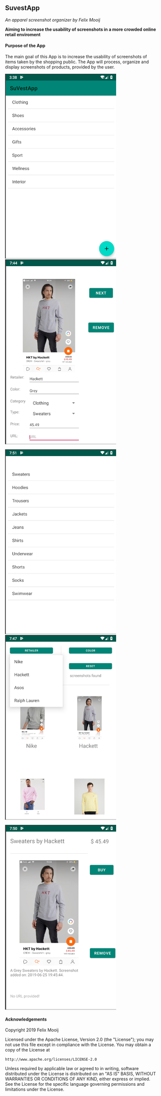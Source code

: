 ## SuvestApp

*An apparel screenshot organizer by Felix Mooij*

**Aiming to increase the usability of screenshots in a more crowded online retail enviroment**

#### Purpose of the App

The main goal of this App is to increase the usability of screenshots of items taken by the shopping public. The App will process, organize and display screenshots of products, provided by the user.  


<img src="https://github.com/feetjeex/SuvestApp/blob/master/doc/MainActivity1.png" width="364" height="604" /> <img src="https://github.com/feetjeex/SuvestApp/blob/master/doc/AddInformationActivity.png" width="364" height="604" />


<img src="https://github.com/feetjeex/SuvestApp/blob/master/doc/CategoryActivity.png" width="364" height="604" /> <img src="https://github.com/feetjeex/SuvestApp/blob/master/doc/TypeActivity.png" width="364" height="604" />

<img src="https://github.com/feetjeex/SuvestApp/blob/master/doc/DetailActivity.png" width="364" height="604" />

#### Acknowledgements




Copyright 2019 Felix Mooij

Licensed under the Apache License, Version 2.0 (the "License");
you may not use this file except in compliance with the License.
You may obtain a copy of the License at

    http://www.apache.org/licenses/LICENSE-2.0

Unless required by applicable law or agreed to in writing, software
distributed under the License is distributed on an "AS IS" BASIS,
WITHOUT WARRANTIES OR CONDITIONS OF ANY KIND, either express or implied.
See the License for the specific language governing permissions and
limitations under the License.

